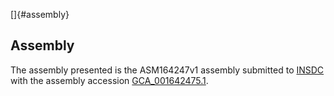 []{#assembly}

Assembly
--------

The assembly presented is the ASM164247v1 assembly submitted to
[INSDC](http://www.insdc.org) with the assembly accession
[GCA\_001642475.1](http://www.ebi.ac.uk/ena/data/view/GCA_001642475.1).
